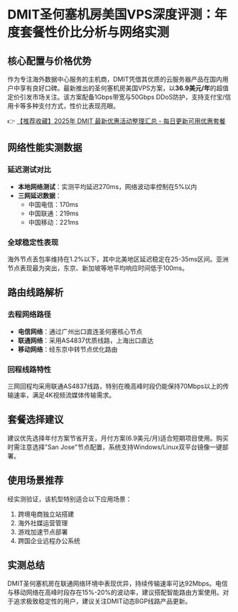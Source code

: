 # DMIT圣何塞机房美国VPS深度评测：年度套餐性价比分析与网络实测

## 核心配置与价格优势
作为专注海外数据中心服务的主机商，DMIT凭借其优质的云服务器产品在国内用户中享有良好口碑。最新推出的圣何塞机房美国VPS方案，以**36.9美元/年**的超值定价引发市场关注。该方案配备1Gbps带宽与50Gbps DDoS防护，支持支付宝/信用卡等多种支付方式，性价比表现亮眼。

👉 [【推荐收藏】2025年 DMIT 最新优惠活动整理汇总 - 每日更新可用优惠套餐](https://bit.ly/dmit_coupon)

## 网络性能实测数据
### 延迟测试对比
- **本地网络测试**：实测平均延迟270ms，网络波动率控制在5%以内
- **三网延迟数据**：
  - 中国电信：170ms 
  - 中国联通：219ms
  - 中国移动：221ms

### 全球稳定性表现
海外节点丢包率维持在1.2%以下，其中北美地区延迟稳定在25-35ms区间。亚洲节点表现最为突出，东京、新加坡等地平均响应时间低于100ms。

## 路由线路解析
### 去程网络路径
- **电信网络**：通过广州出口直连圣何塞核心节点
- **联通网络**：采用AS4837优质线路，上海出口直达
- **移动网络**：经东京中转节点优化路由

### 回程线路特性
三网回程均采用联通AS4837线路，特别在晚高峰时段仍能保持70Mbps以上的传输速率，满足4K视频流媒体传输需求。

## 套餐选择建议
建议优先选择年付方案节省开支，月付方案(6.9美元/月)适合短期项目使用。购买时需注意选择"San Jose"节点配置，系统支持Windows/Linux双平台镜像一键部署。

## 使用场景推荐
经实测验证，该机型特别适合以下应用场景：
1. 跨境电商独立站搭建
2. 海外社媒运营管理
3. 游戏加速节点部署
4. 跨国企业远程办公系统

## 实测总结
DMIT圣何塞机房在联通网络环境中表现优异，持续传输速率可达92Mbps。电信与移动网络在高峰时段存在15%-20%的波动率，建议搭配智能路由方案使用。对于追求极致稳定性的用户，建议关注DMIT动态BGP线路产品更新。